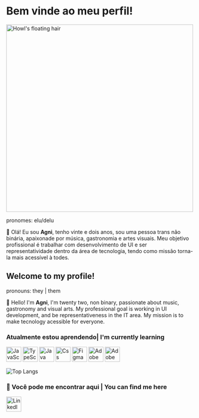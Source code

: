 # Bem vinde ao meu perfil!

<img align="center" alt="Howl's floating hair" src="https://i.imgur.com/vcYSbGc.gif" width="500px"/>

pronomes: elu/delu

🦇 Olá! Eu sou **Agni**, tenho vinte e dois anos, sou uma pessoa trans não binária, apaixonade por música, gastronomia e artes visuais. Meu objetivo profissional é trabalhar com desenvolvimento de UI e ser representatividade dentro da área de tecnologia, tendo como missão torna-la mais acessível à todes.


## Welcome to my profile! 

pronouns: they | them

🦇 Hello! I'm **Agni**, I'm twenty two, non binary, passionate about music, gastronomy and visual arts. My professional goal is working in UI development, and be representativeness in the IT area. My mission is to make tecnology acessible for everyone. 

### Atualmente estou aprendendo| I'm currently learning


<a href="https://developer.mozilla.org/en-US/docs/Web/JavaScript" target="_blank"><img src="https://i.imgur.com/zsfj7OL.png" alt="JavaScript purple icon" width="40" height="40"/></a>
<a href="https://www.typescriptlang.org/" target="_blank"><img src="https://i.imgur.com/nq5p65Q.png" alt="TypeScript purple icon" width="40" height="40"/></a>
<a href="https://www.java.com/pt-BR/" target="_blank"><img src="https://i.imgur.com/4jSCrMR.png" alt="Java purple icon" width="40" height="40"/></a>
<a href="https://developer.mozilla.org/pt-BR/docs/Web/CSS" target="_blank"> <img src="https://i.imgur.com/HJO5HHV.png" alt="Css purple icon" width="40" height="40"/></a> 
<a href="https://www.figma.com/" target="_blank"><img src="https://i.imgur.com/SwFHDGA.png" alt="Figma purple icon" width="40" height="40"/></a>
<a href="https://www.adobe.com/br/products/photoshop.html" target="_blank"> <img src="https://i.imgur.com/MuI1Sy8.png" alt="Adobe Photoshop purple icon" width="40" height="40"/></a> 
<a href="https://www.adobe.com/br/products/illustrator.html" target="_blank"><img src="https://i.imgur.com/Wkqcy0R.png" alt="Adobe Illustrator purple icon" width="40" height="40"/></a> 

![Top Langs](https://github-readme-stats.vercel.app/api/top-langs/?username=agnidmitri&layout=compact&theme=highcontrast)


### 📍 Você pode me encontrar aqui | You can find me here 

<a href="https://www.linkedin.com/in/agni-dmitri/" target="_blank"><img src="https://i.imgur.com/NNPIGhz.png" width="40px" height="40px" alt="LinkedIn purple icon"></a>


